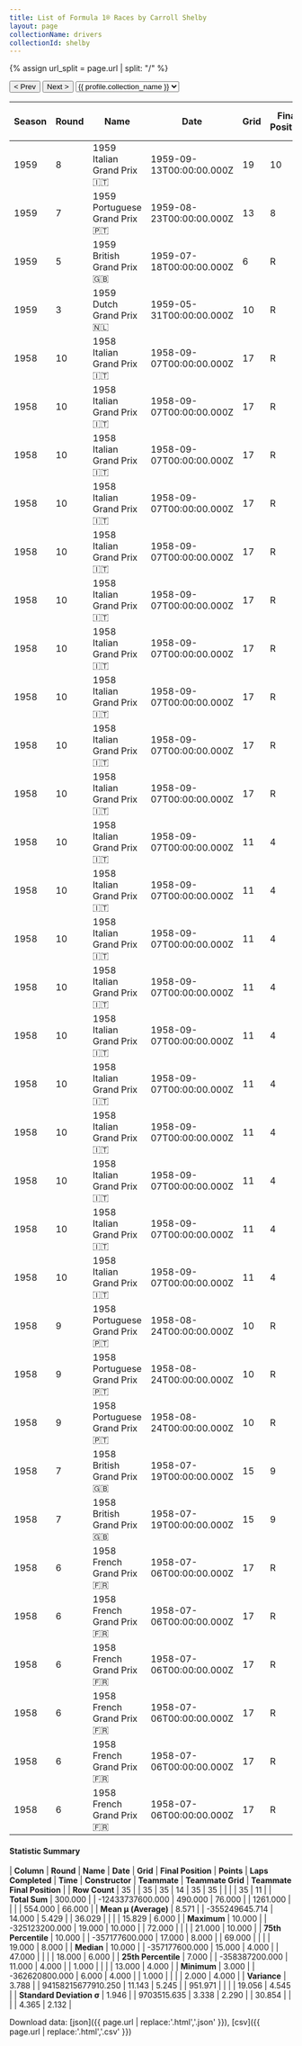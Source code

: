 ```yaml
---
title: List of Formula 1® Races by Carroll Shelby
layout: page
collectionName: drivers
collectionId: shelby
---
```


{% assign url_split = page.url | split: "/" %}
<div id="collection-navigation">
<button onclick="selector.options[selector.selectedIndex-1].value && (window.location = selector.options[selector.selectedIndex-1].value);">&lt; Prev</button>
<button onclick="selector.options[selector.selectedIndex+1].value && (window.location = selector.options[selector.selectedIndex+1].value);">Next &gt;</button>
<select id="selector" onchange="this.options[this.selectedIndex].value && (window.location = this.options[this.selectedIndex].value);">
  {% for collectionId in site.data[page.collectionName].refs %}
    {% if collectionId == page.collectionId %}
      {% assign selected = "selected" %}
    {% else %}
      {% assign selected = "" %}
    {% endif %}
    {% assign profile = site.data[page.collectionName][collectionId].profile %}
    <option value="/f1/{{ page.collectionName }}/{{ collectionId }}/{{ url_split[4] }}" {{ selected }}>{{ profile.collection_name }}</option>
  {% endfor %}
</select>
</div>

| Season | Round | Name | Date | Grid | Final Position | Points | Laps Completed | Time | Constructor | Teammate | Teammate Grid | Teammate Final Position |
|--|--|--|--|--|--|--|--|--|--|--|--|--|
| 1959 | 8 | 1959 Italian Grand Prix 🇮🇹 | 1959-09-13T00:00:00.000Z | 19 | 10 | 0.0 | 70 |   | Aston Martin 🇬🇧 | [Roy Salvadori 🇬🇧](/f1/drivers/salvadori) | 17 | R |
| 1959 | 7 | 1959 Portuguese Grand Prix 🇵🇹 | 1959-08-23T00:00:00.000Z | 13 | 8 | 0.0 | 58 |   | Aston Martin 🇬🇧 | [Roy Salvadori 🇬🇧](/f1/drivers/salvadori) | 12 | 6 |
| 1959 | 5 | 1959 British Grand Prix 🇬🇧 | 1959-07-18T00:00:00.000Z | 6 | R | 0.0 | 69 |   | Aston Martin 🇬🇧 | [Roy Salvadori 🇬🇧](/f1/drivers/salvadori) | 2 | 6 |
| 1959 | 3 | 1959 Dutch Grand Prix 🇳🇱 | 1959-05-31T00:00:00.000Z | 10 | R | 0.0 | 25 |   | Aston Martin 🇬🇧 | [Roy Salvadori 🇬🇧](/f1/drivers/salvadori) | 13 | R |
| 1958 | 10 | 1958 Italian Grand Prix 🇮🇹 | 1958-09-07T00:00:00.000Z | 17 | R | 0.0 | 1 |   | Maserati 🇮🇹 | [Masten Gregory 🇺🇸](/f1/drivers/gregory) | 11 | 4 |
| 1958 | 10 | 1958 Italian Grand Prix 🇮🇹 | 1958-09-07T00:00:00.000Z | 17 | R | 0.0 | 1 |   | Maserati 🇮🇹 | [Maria de Filippis 🇮🇹](/f1/drivers/filippis) | 21 | R |
| 1958 | 10 | 1958 Italian Grand Prix 🇮🇹 | 1958-09-07T00:00:00.000Z | 17 | R | 0.0 | 1 |   | Maserati 🇮🇹 | [Giulio Cabianca 🇮🇹](/f1/drivers/cabianca) | 20 | R |
| 1958 | 10 | 1958 Italian Grand Prix 🇮🇹 | 1958-09-07T00:00:00.000Z | 17 | R | 0.0 | 1 |   | Maserati 🇮🇹 | [Hans Herrmann 🇩🇪](/f1/drivers/herrmann) | 18 | R |
| 1958 | 10 | 1958 Italian Grand Prix 🇮🇹 | 1958-09-07T00:00:00.000Z | 17 | R | 0.0 | 1 |   | Maserati 🇮🇹 | [Gerino Gerini 🇮🇹](/f1/drivers/gerini) | 19 | R |
| 1958 | 10 | 1958 Italian Grand Prix 🇮🇹 | 1958-09-07T00:00:00.000Z | 17 | R | 0.0 | 1 |   | Maserati 🇮🇹 | [Masten Gregory 🇺🇸](/f1/drivers/gregory) | 11 | 4 |
| 1958 | 10 | 1958 Italian Grand Prix 🇮🇹 | 1958-09-07T00:00:00.000Z | 17 | R | 0.0 | 1 |   | Maserati 🇮🇹 | [Maria de Filippis 🇮🇹](/f1/drivers/filippis) | 21 | R |
| 1958 | 10 | 1958 Italian Grand Prix 🇮🇹 | 1958-09-07T00:00:00.000Z | 17 | R | 0.0 | 1 |   | Maserati 🇮🇹 | [Giulio Cabianca 🇮🇹](/f1/drivers/cabianca) | 20 | R |
| 1958 | 10 | 1958 Italian Grand Prix 🇮🇹 | 1958-09-07T00:00:00.000Z | 17 | R | 0.0 | 1 |   | Maserati 🇮🇹 | [Hans Herrmann 🇩🇪](/f1/drivers/herrmann) | 18 | R |
| 1958 | 10 | 1958 Italian Grand Prix 🇮🇹 | 1958-09-07T00:00:00.000Z | 17 | R | 0.0 | 1 |   | Maserati 🇮🇹 | [Gerino Gerini 🇮🇹](/f1/drivers/gerini) | 19 | R |
| 1958 | 10 | 1958 Italian Grand Prix 🇮🇹 | 1958-09-07T00:00:00.000Z | 11 | 4 | 0.0 | 69 |   | Maserati 🇮🇹 | [Masten Gregory 🇺🇸](/f1/drivers/gregory) | 11 | 4 |
| 1958 | 10 | 1958 Italian Grand Prix 🇮🇹 | 1958-09-07T00:00:00.000Z | 11 | 4 | 0.0 | 69 |   | Maserati 🇮🇹 | [Maria de Filippis 🇮🇹](/f1/drivers/filippis) | 21 | R |
| 1958 | 10 | 1958 Italian Grand Prix 🇮🇹 | 1958-09-07T00:00:00.000Z | 11 | 4 | 0.0 | 69 |   | Maserati 🇮🇹 | [Giulio Cabianca 🇮🇹](/f1/drivers/cabianca) | 20 | R |
| 1958 | 10 | 1958 Italian Grand Prix 🇮🇹 | 1958-09-07T00:00:00.000Z | 11 | 4 | 0.0 | 69 |   | Maserati 🇮🇹 | [Hans Herrmann 🇩🇪](/f1/drivers/herrmann) | 18 | R |
| 1958 | 10 | 1958 Italian Grand Prix 🇮🇹 | 1958-09-07T00:00:00.000Z | 11 | 4 | 0.0 | 69 |   | Maserati 🇮🇹 | [Gerino Gerini 🇮🇹](/f1/drivers/gerini) | 19 | R |
| 1958 | 10 | 1958 Italian Grand Prix 🇮🇹 | 1958-09-07T00:00:00.000Z | 11 | 4 | 0.0 | 69 |   | Maserati 🇮🇹 | [Masten Gregory 🇺🇸](/f1/drivers/gregory) | 11 | 4 |
| 1958 | 10 | 1958 Italian Grand Prix 🇮🇹 | 1958-09-07T00:00:00.000Z | 11 | 4 | 0.0 | 69 |   | Maserati 🇮🇹 | [Maria de Filippis 🇮🇹](/f1/drivers/filippis) | 21 | R |
| 1958 | 10 | 1958 Italian Grand Prix 🇮🇹 | 1958-09-07T00:00:00.000Z | 11 | 4 | 0.0 | 69 |   | Maserati 🇮🇹 | [Giulio Cabianca 🇮🇹](/f1/drivers/cabianca) | 20 | R |
| 1958 | 10 | 1958 Italian Grand Prix 🇮🇹 | 1958-09-07T00:00:00.000Z | 11 | 4 | 0.0 | 69 |   | Maserati 🇮🇹 | [Hans Herrmann 🇩🇪](/f1/drivers/herrmann) | 18 | R |
| 1958 | 10 | 1958 Italian Grand Prix 🇮🇹 | 1958-09-07T00:00:00.000Z | 11 | 4 | 0.0 | 69 |   | Maserati 🇮🇹 | [Gerino Gerini 🇮🇹](/f1/drivers/gerini) | 19 | R |
| 1958 | 9 | 1958 Portuguese Grand Prix 🇵🇹 | 1958-08-24T00:00:00.000Z | 10 | R | 0.0 | 47 |   | Maserati 🇮🇹 | [Cliff Allison 🇬🇧](/f1/drivers/allison) | 13 | R |
| 1958 | 9 | 1958 Portuguese Grand Prix 🇵🇹 | 1958-08-24T00:00:00.000Z | 10 | R | 0.0 | 47 |   | Maserati 🇮🇹 | [Jo Bonnier 🇸🇪](/f1/drivers/bonnier) | 14 | R |
| 1958 | 9 | 1958 Portuguese Grand Prix 🇵🇹 | 1958-08-24T00:00:00.000Z | 10 | R | 0.0 | 47 |   | Maserati 🇮🇹 | [Maria de Filippis 🇮🇹](/f1/drivers/filippis) | 15 | R |
| 1958 | 7 | 1958 British Grand Prix 🇬🇧 | 1958-07-19T00:00:00.000Z | 15 | 9 | 0.0 | 72 |   | Maserati 🇮🇹 | [Jo Bonnier 🇸🇪](/f1/drivers/bonnier) | 13 | R |
| 1958 | 7 | 1958 British Grand Prix 🇬🇧 | 1958-07-19T00:00:00.000Z | 15 | 9 | 0.0 | 72 |   | Maserati 🇮🇹 | [Gerino Gerini 🇮🇹](/f1/drivers/gerini) | 18 | R |
| 1958 | 6 | 1958 French Grand Prix 🇫🇷 | 1958-07-06T00:00:00.000Z | 17 | R | 0.0 | 9 |   | Maserati 🇮🇹 | [Juan Fangio 🇦🇷](/f1/drivers/fangio) | 8 | 4 |
| 1958 | 6 | 1958 French Grand Prix 🇫🇷 | 1958-07-06T00:00:00.000Z | 17 | R | 0.0 | 9 |   | Maserati 🇮🇹 | [Phil Hill 🇺🇸](/f1/drivers/phil_hill) | 13 | 7 |
| 1958 | 6 | 1958 French Grand Prix 🇫🇷 | 1958-07-06T00:00:00.000Z | 17 | R | 0.0 | 9 |   | Maserati 🇮🇹 | [Jo Bonnier 🇸🇪](/f1/drivers/bonnier) | 16 | 8 |
| 1958 | 6 | 1958 French Grand Prix 🇫🇷 | 1958-07-06T00:00:00.000Z | 17 | R | 0.0 | 9 |   | Maserati 🇮🇹 | [Gerino Gerini 🇮🇹](/f1/drivers/gerini) | 15 | 9 |
| 1958 | 6 | 1958 French Grand Prix 🇫🇷 | 1958-07-06T00:00:00.000Z | 17 | R | 0.0 | 9 |   | Maserati 🇮🇹 | [Troy Ruttman 🇺🇸](/f1/drivers/ruttman) | 18 | 10 |
| 1958 | 6 | 1958 French Grand Prix 🇫🇷 | 1958-07-06T00:00:00.000Z | 17 | R | 0.0 | 9 |   | Maserati 🇮🇹 | [Paco Godia 🇪🇸](/f1/drivers/godia) | 11 | R |

#### Statistic Summary

| **Column** | **Round** | **Name** | **Date** | **Grid** | **Final Position** | **Points** | **Laps Completed** | **Time** | **Constructor** | **Teammate** | **Teammate Grid** | **Teammate Final Position** |
| **Row Count** | 35 |  | 35 | 35 | 14 | 35 | 35 |  |  |  | 35 | 11 |
| **Total Sum** | 300.000 |  | -12433737600.000 | 490.000 | 76.000 |  | 1261.000 |  |  |  | 554.000 | 66.000 |
| **Mean μ (Average)** | 8.571 |  | -355249645.714 | 14.000 | 5.429 |  | 36.029 |  |  |  | 15.829 | 6.000 |
| **Maximum** | 10.000 |  | -325123200.000 | 19.000 | 10.000 |  | 72.000 |  |  |  | 21.000 | 10.000 |
| **75th Percentile** | 10.000 |  | -357177600.000 | 17.000 | 8.000 |  | 69.000 |  |  |  | 19.000 | 8.000 |
| **Median** | 10.000 |  | -357177600.000 | 15.000 | 4.000 |  | 47.000 |  |  |  | 18.000 | 6.000 |
| **25th Percentile** | 7.000 |  | -358387200.000 | 11.000 | 4.000 |  | 1.000 |  |  |  | 13.000 | 4.000 |
| **Minimum** | 3.000 |  | -362620800.000 | 6.000 | 4.000 |  | 1.000 |  |  |  | 2.000 | 4.000 |
| **Variance** | 3.788 |  | 94158215677910.250 | 11.143 | 5.245 |  | 951.971 |  |  |  | 19.056 | 4.545 |
| **Standard Deviation σ** | 1.946 |  | 9703515.635 | 3.338 | 2.290 |  | 30.854 |  |  |  | 4.365 | 2.132 |

Download data: [json]({{ page.url | replace:'.html','.json' }}), [csv]({{ page.url | replace:'.html','.csv' }})
